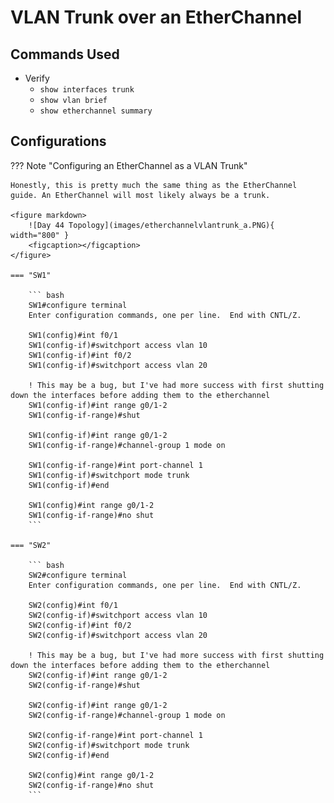# VLAN Trunk over an EtherChannel

## Commands Used

* Verify
    * `show interfaces trunk`
    * `show vlan brief `
    * `show etherchannel summary `

## Configurations

??? Note "Configuring an EtherChannel as a VLAN Trunk"

    Honestly, this is pretty much the same thing as the EtherChannel guide. An EtherChannel will most likely always be a trunk.

    <figure markdown>
        ![Day 44 Topology](images/etherchannelvlantrunk_a.PNG){ width="800" }
        <figcaption></figcaption>
    </figure>

    === "SW1"

        ``` bash
        SW1#configure terminal 
        Enter configuration commands, one per line.  End with CNTL/Z.

        SW1(config)#int f0/1
        SW1(config-if)#switchport access vlan 10
        SW1(config-if)#int f0/2
        SW1(config-if)#switchport access vlan 20

        ! This may be a bug, but I've had more success with first shutting down the interfaces before adding them to the etherchannel
        SW1(config-if)#int range g0/1-2
        SW1(config-if-range)#shut

        SW1(config-if)#int range g0/1-2
        SW1(config-if-range)#channel-group 1 mode on

        SW1(config-if-range)#int port-channel 1
        SW1(config-if)#switchport mode trunk
        SW1(config-if)#end

        SW1(config)#int range g0/1-2
        SW1(config-if-range)#no shut
        ```

    === "SW2"

        ``` bash
        SW2#configure terminal 
        Enter configuration commands, one per line.  End with CNTL/Z.

        SW2(config)#int f0/1
        SW2(config-if)#switchport access vlan 10
        SW2(config-if)#int f0/2
        SW2(config-if)#switchport access vlan 20

        ! This may be a bug, but I've had more success with first shutting down the interfaces before adding them to the etherchannel
        SW2(config-if)#int range g0/1-2
        SW2(config-if-range)#shut

        SW2(config-if)#int range g0/1-2
        SW2(config-if-range)#channel-group 1 mode on

        SW2(config-if-range)#int port-channel 1
        SW2(config-if)#switchport mode trunk
        SW2(config-if)#end

        SW2(config)#int range g0/1-2
        SW2(config-if-range)#no shut     
        ```